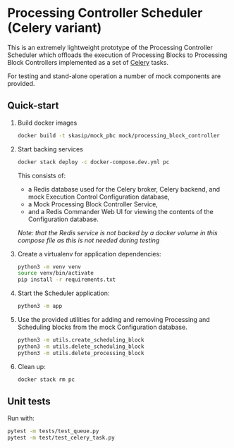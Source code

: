 # Processing Controller Scheduler (Celery variant)

This is an extremely lightweight prototype of the Processing Controller
Scheduler which offloads the execution of Processing Blocks to Processing
Block Controllers implemented as a set of 
[Celery](http://www.celeryproject.org/) tasks.

For testing and stand-alone operation a number of mock components are provided.


## Quick-start


1. Build docker images
   
   ```bash
   docker build -t skasip/mock_pbc mock/processing_block_controller
   ```

1.  Start backing services

    ```bash
    docker stack deploy -c docker-compose.dev.yml pc
    ```
    
    This consists of:
    
    - a Redis database used for the Celery broker, Celery
      backend, and mock Execution Control Configuration database,
    - a Mock Processing Block Controller Service,
    - and a Redis Commander Web UI for viewing the contents of the 
      Configuration database.
    
    *Note: that the Redis service is not backed by a docker volume in this
     compose file as this is not needed during testing*

3.  Create a virtualenv for application dependencies:

    ```bash
    python3 -m venv venv    
    source venv/bin/activate
    pip install -r requirements.txt
    ```

4. Start the Scheduler application:

    ```bash
    python3 -m app
    ```

5.  Use the provided utilities for adding and removing Processing and Scheduling
    blocks from the mock Configuration database.

    ```bash
    python3 -m utils.create_scheduling_block
    python3 -m utils.delete_scheduling_block
    python3 -m utils.delete_processing_block
    ```

6.  Clean up:

    ```bash
    docker stack rm pc
    ```

## Unit tests

Run with:

```bash
pytest -m tests/test_queue.py
pytest -m test/test_celery_task.py
```
